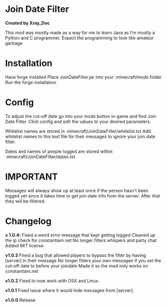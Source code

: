 # Join Date Filter
**Created by Xray_Doc**

This mod was mostly made as a way for me to learn Java as I'm mostly a Python and C programmer. Expect the programming to look like amateur garbage.

# Installation
Have forge installed
Place JoinDateFilter.jar into your .minecraft/mods folder
Run the forge installation

# Config
To adjust the cut-off date go into your mods button in-game and find Join Date Filter. Click config and edit the values to your desired parameters.

Whitelist names are stored in .minecraft/JoinDateFilter/whitelist.txt
Add whitelist names to this text file for their messages to ignore your join date filter.

Dates and names of people logged are stored within .minecraft/JoinDateFilter/dates.txt

# IMPORTANT
Messages will always show up at least once if the person hasn't been logged yet since it takes time to get join date info from the server. After that they will be filtered.

# Changelog
**v 1.0.4:**
Fixed a weird error message that kept getting logged
Cleaned up the ip check for constantiam.net
No longer filters whispers and party chat
Added MIT license

**v1.0.3**
Fixed a bug that allowed players to bypass the filter by having [server] in their message
No longer filters your own messages if you set the cut-off date to before your joindate
Made it so the mod only works on constantiam.net

**v1.0.2**
Fixed to now work with OSX and Linux.

**v1.0.1**
Fixed issue where it would hide messages from [server].

**v1.0.0**
Release
